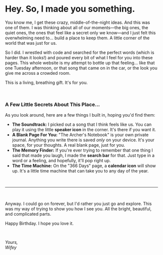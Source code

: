 # Hey. So, I made you something.

You know me, I get these crazy, middle-of-the-night ideas. And this was one of them. I was thinking about all of our moments—the big ones, the quiet ones, the ones that feel like a secret only we know—and I just felt this overwhelming need to... build a place to keep them. A little corner of the world that was just for us.

So I did. I wrestled with code and searched for the perfect words (which is harder than it looks!) and poured every bit of what I feel for you into these pages. This whole website is my attempt to bottle up that feeling... like that one Tuesday afternoon, or that song that came on in the car, or the look you give me across a crowded room.

This is a living, breathing gift. It's for you.

<br>

### A Few Little Secrets About This Place...

As you look around, here are a few things I built in, hoping you'd find them:

*   **The Soundtrack:** I picked out a song that I think feels like us. You can play it using the little **speaker icon** in the corner. It's there if you want it.
*   **A Blank Page For You:** "The Archer's Notebook" is your own private journal. Anything you write there is saved *only* on your device. It's your space, for your thoughts. A real blank page, just for you.
*   **The Memory Finder:** If you're ever trying to remember that one thing I said that made you laugh, I made the **search bar** for that. Just type in a word or a feeling, and hopefully, it'll pop right up.
*   **The Time Machine:** On the "366 Days" page, a **calendar icon** will show up. It's a little time machine that can take you to any day of the year.

<br>
<hr />
<br>

Anyway. I could go on forever, but I'd rather you just go and explore. This was my way of trying to show you how I see you. All the bright, beautiful, and complicated parts.

Happy Birthday. I hope you love it.

<br>

*Yours,*  
*Wifey*